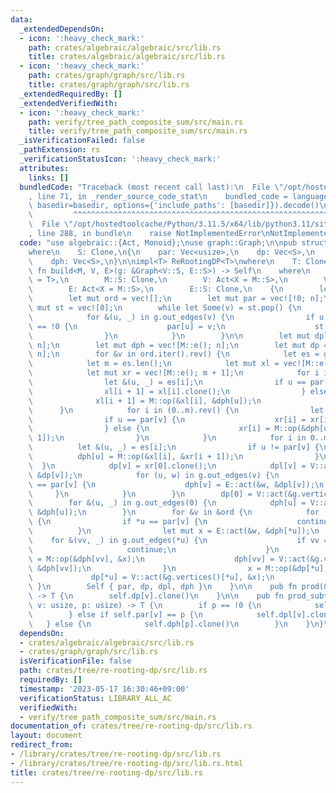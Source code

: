 ```yaml
---
data:
  _extendedDependsOn:
  - icon: ':heavy_check_mark:'
    path: crates/algebraic/algebraic/src/lib.rs
    title: crates/algebraic/algebraic/src/lib.rs
  - icon: ':heavy_check_mark:'
    path: crates/graph/graph/src/lib.rs
    title: crates/graph/graph/src/lib.rs
  _extendedRequiredBy: []
  _extendedVerifiedWith:
  - icon: ':heavy_check_mark:'
    path: verify/tree_path_composite_sum/src/main.rs
    title: verify/tree_path_composite_sum/src/main.rs
  _isVerificationFailed: false
  _pathExtension: rs
  _verificationStatusIcon: ':heavy_check_mark:'
  attributes:
    links: []
  bundledCode: "Traceback (most recent call last):\n  File \"/opt/hostedtoolcache/Python/3.11.5/x64/lib/python3.11/site-packages/onlinejudge_verify/documentation/build.py\"\
    , line 71, in _render_source_code_stat\n    bundled_code = language.bundle(stat.path,\
    \ basedir=basedir, options={'include_paths': [basedir]}).decode()\n          \
    \         ^^^^^^^^^^^^^^^^^^^^^^^^^^^^^^^^^^^^^^^^^^^^^^^^^^^^^^^^^^^^^^^^^^^^^^^^^^^^^^^^^\n\
    \  File \"/opt/hostedtoolcache/Python/3.11.5/x64/lib/python3.11/site-packages/onlinejudge_verify/languages/rust.py\"\
    , line 288, in bundle\n    raise NotImplementedError\nNotImplementedError\n"
  code: "use algebraic::{Act, Monoid};\nuse graph::Graph;\n\npub struct ReRootingDP<S>\n\
    where\n    S: Clone,\n{\n    par: Vec<usize>,\n    dp: Vec<S>,\n    dpl: Vec<S>,\n\
    \    dph: Vec<S>,\n}\n\nimpl<T> ReRootingDP<T>\nwhere\n    T: Clone,\n{\n    pub\
    \ fn build<M, V, E>(g: &Graph<V::S, E::S>) -> Self\n    where\n        M: Monoid<S\
    \ = T>,\n        M::S: Clone,\n        V: Act<X = M::S>,\n        V::S: Clone,\n\
    \        E: Act<X = M::S>,\n        E::S: Clone,\n    {\n        let n = g.size();\n\
    \        let mut ord = vec![];\n        let mut par = vec![!0; n];\n        let\
    \ mut st = vec![0];\n        while let Some(v) = st.pop() {\n            ord.push(v);\n\
    \            for &(u, _) in g.out_edges(v) {\n                if u != 0 && par[u]\
    \ == !0 {\n                    par[u] = v;\n                    st.push(u);\n\
    \                }\n            }\n        }\n\n        let mut dpl = vec![M::e();\
    \ n];\n        let mut dph = vec![M::e(); n];\n        let mut dp = vec![M::e();\
    \ n];\n        for &v in ord.iter().rev() {\n            let es = g.out_edges(v).collect::<Vec<_>>();\n\
    \            let m = es.len();\n            let mut xl = vec![M::e(); m + 1];\n\
    \            let mut xr = vec![M::e(); m + 1];\n            for i in 0..m {\n\
    \                let &(u, _) = es[i];\n                if u == par[v] {\n    \
    \                xl[i + 1] = xl[i].clone();\n                } else {\n      \
    \              xl[i + 1] = M::op(&xl[i], &dph[u]);\n                }\n      \
    \      }\n            for i in (0..m).rev() {\n                let &(u, _) = es[i];\n\
    \                if u == par[v] {\n                    xr[i] = xr[i + 1].clone();\n\
    \                } else {\n                    xr[i] = M::op(&dph[u], &xr[i +\
    \ 1]);\n                }\n            }\n            for i in 0..m {\n      \
    \          let &(u, _) = es[i];\n                if u != par[v] {\n          \
    \          dph[u] = M::op(&xl[i], &xr[i + 1]);\n                }\n          \
    \  }\n            dp[v] = xr[0].clone();\n            dpl[v] = V::act(&g.vertices()[v],\
    \ &dp[v]);\n            for (u, w) in g.out_edges(v) {\n                if *u\
    \ == par[v] {\n                    dph[v] = E::act(&w, &dpl[v]);\n           \
    \     }\n            }\n        }\n        dp[0] = V::act(&g.vertices()[0], &dp[0]);\n\
    \        for &(u, _) in g.out_edges(0) {\n            dph[u] = V::act(&g.vertices()[0],\
    \ &dph[u]);\n        }\n        for &v in &ord {\n            for (u, w) in g.out_edges(v)\
    \ {\n                if *u == par[v] {\n                    continue;\n      \
    \          }\n                let mut x = E::act(&w, &dph[*u]);\n            \
    \    for &(vv, _) in g.out_edges(*u) {\n                    if vv == v {\n   \
    \                     continue;\n                    }\n                    dph[vv]\
    \ = M::op(&dph[vv], &x);\n                    dph[vv] = V::act(&g.vertices()[*u],\
    \ &dph[vv]);\n                }\n                x = M::op(&dp[*u], &x);\n   \
    \             dp[*u] = V::act(&g.vertices()[*u], &x);\n            }\n       \
    \ }\n        Self { par, dp, dpl, dph }\n    }\n\n    pub fn prod(&self, v: usize)\
    \ -> T {\n        self.dp[v].clone()\n    }\n\n    pub fn prod_subtree(&self,\
    \ v: usize, p: usize) -> T {\n        if p == !0 {\n            self.dp[v].clone()\n\
    \        } else if self.par[v] == p {\n            self.dpl[v].clone()\n     \
    \   } else {\n            self.dph[p].clone()\n        }\n    }\n}\n"
  dependsOn:
  - crates/algebraic/algebraic/src/lib.rs
  - crates/graph/graph/src/lib.rs
  isVerificationFile: false
  path: crates/tree/re-rooting-dp/src/lib.rs
  requiredBy: []
  timestamp: '2023-05-17 16:30:46+09:00'
  verificationStatus: LIBRARY_ALL_AC
  verifiedWith:
  - verify/tree_path_composite_sum/src/main.rs
documentation_of: crates/tree/re-rooting-dp/src/lib.rs
layout: document
redirect_from:
- /library/crates/tree/re-rooting-dp/src/lib.rs
- /library/crates/tree/re-rooting-dp/src/lib.rs.html
title: crates/tree/re-rooting-dp/src/lib.rs
---
```

